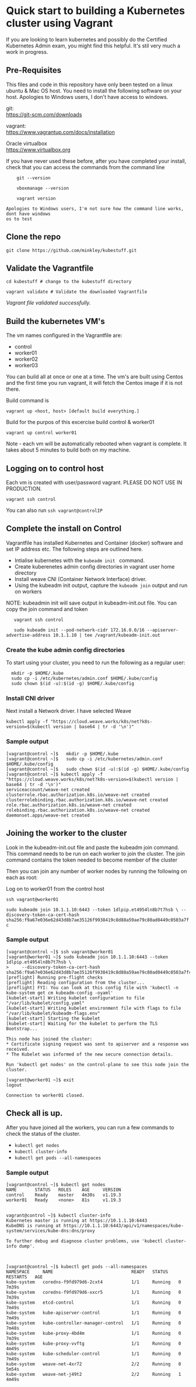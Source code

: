 # Quick start to building a Kubernetes cluster using Vagrant

If you are looking to learn kubernetes and possibly do the Certified Kubernetes Admin exam,
you might find this helpful.  It's stil very much a work in progress.

## Pre-Requisites
This files and code in this repository have only been tested on a linux ubuntu & Mac OS host.
You need to install the following software on your host.   Apologies to Windows users, I don't
have access to windows.


   git:  
          https://git-scm.com/downloads
   
   vagrant:  
         https://www.vagrantup.com/docs/installation
   
   Oracle virtualbox  
         https://www.virtualbox.org
    
If you have never used these before, after you have completed your install, check that you can 
access the commands from the command line

```
    git --version

    vboxmanage --version

    vagrant version 
```
    
    Apologies to Windows users, I'm not sure how the command line works, dont have windows
    os to test 


## Clone the repo
   `git clone https://github.com/minkley/kubestuff.git`

## Validate the Vagrantfile
`cd kubestuff # change to the kubestuff directory`

`vagrant validate # Validate the downloaded Vagrantfile`

*Vagrant file validated successfully.*


## Build the kubernetes VM's


   The vm names configured in the Vagrantfile are:
   - control
   - worker01
   - worker02
   - worker03  
  
  
  You can build all at once or one at a time.  The vm's are built using Centos and the first time you run vagrant, it will fetch the Centos image if it is not there.
  
  Build command is 

  `vagrant up <host, host> [default build everything.]`
   
   Build for the purpos of this excercise build control & worker01
   
   `vagrant up control worker01`

   Note - each vm will be automatically rebooted when vagrant is complete.  It takes about 5 minutes to build
   both on my machine.

## Logging on to control host 

   Each vm is created with user/password vagrant. 
   PLEASE DO NOT USE IN PRODUCTION.

   `vagrant ssh control`

   You can also run `ssh vagrant@controlIP `

   

## Complete the install on Control

Vagrantfile has installed Kubernetes and Container (docker) software and set IP address etc.  The following steps are outlined here.

- Intialise kubernetes with the `kubeadm init ` command.
- Create kuberenetes admin config directories in vagrant user home directory
- Install weave CNI (Container Network Interface) driver.
- Using the kubeadm init output, capture the `kubeadm join` output and run on workers

NOTE: kubeadmin init will save output in kubeadm-init.out file.  You can copy the join command and token 

```
   vagrant ssh control
   
   sudo kubeadm init --pod-network-cidr 172.16.0.0/16 --apiserver-advertise-address 10.1.1.10 | tee /vagrant/kubeadm-init.out
```

### Create the kube admin config directories

To start using your cluster, you need to run the following as a regular user:

~~~
  mkdir -p $HOME/.kube
  sudo cp -i /etc/kubernetes/admin.conf $HOME/.kube/config
  sudo chown $(id -u):$(id -g) $HOME/.kube/config
~~~

### Install CNI driver

Next install a Network driver. I have selected Weave

`kubectl apply -f "https://cloud.weave.works/k8s/net?k8s-version=$(kubectl version | base64 | tr -d '\n')"`


### Sample output

```
[vagrant@control ~]$   mkdir -p $HOME/.kube
[vagrant@control ~]$   sudo cp -i /etc/kubernetes/admin.conf $HOME/.kube/config
[vagrant@control ~]$   sudo chown $(id -u):$(id -g) $HOME/.kube/config
[vagrant@control ~]$ kubectl apply -f "https://cloud.weave.works/k8s/net?k8s-version=$(kubectl version | base64 | tr -d '\n')"
serviceaccount/weave-net created
clusterrole.rbac.authorization.k8s.io/weave-net created
clusterrolebinding.rbac.authorization.k8s.io/weave-net created
role.rbac.authorization.k8s.io/weave-net created
rolebinding.rbac.authorization.k8s.io/weave-net created
daemonset.apps/weave-net created
```

## Joining the worker to the cluster

Look in the kubeadm-init.out file and paste the kubeadm join command.  This command needs to be run on each worker to join the cluster.  The join command contains the token needed to become member of the cluster

Then you can join any number of worker nodes by running the following on each as root:

Log on to worker01 from the control host

`ssh vagrant@worker01`

`sudo kubeadm join 10.1.1.10:6443 --token 1dlpip.et4954ln8b7t7hsb \
    --discovery-token-ca-cert-hash sha256:f9a67e036e62d43d8b7ae35126f9938419c8d88a59ae79c80ad0449c0503a7fc`

### Sample output
```
[vagrant@control ~]$ ssh vagrant@worker01
[vagrant@worker01 ~]$ sudo kubeadm join 10.1.1.10:6443 --token 1dlpip.et4954ln8b7t7hsb \
>     --discovery-token-ca-cert-hash sha256:f9a67e036e62d43d8b7ae35126f9938419c8d88a59ae79c80ad0449c0503a7fc
[preflight] Running pre-flight checks
[preflight] Reading configuration from the cluster...
[preflight] FYI: You can look at this config file with 'kubectl -n kube-system get cm kubeadm-config -oyaml'
[kubelet-start] Writing kubelet configuration to file "/var/lib/kubelet/config.yaml"
[kubelet-start] Writing kubelet environment file with flags to file "/var/lib/kubelet/kubeadm-flags.env"
[kubelet-start] Starting the kubelet
[kubelet-start] Waiting for the kubelet to perform the TLS Bootstrap...

This node has joined the cluster:
* Certificate signing request was sent to apiserver and a response was received.
* The Kubelet was informed of the new secure connection details.

Run 'kubectl get nodes' on the control-plane to see this node join the cluster.

[vagrant@worker01 ~]$ exit
logout

Connection to worker01 closed.
```

## Check all is up.

After you have joined all the workers, you can run a few commands to check the status of the cluster.

- `kubectl get nodes`
- `kubectl cluster-info`
- `kubectl get pods --all-namespaces`


### Sample output
```
[vagrant@control ~]$ kubectl get nodes
NAME       STATUS   ROLES    AGE     VERSION
control    Ready    master   4m30s   v1.19.3
worker01   Ready    <none>   81s     v1.19.3


vagrant@control ~]$ kubectl cluster-info
Kubernetes master is running at https://10.1.1.10:6443
KubeDNS is running at https://10.1.1.10:6443/api/v1/namespaces/kube-system/services/kube-dns:dns/proxy

To further debug and diagnose cluster problems, use 'kubectl cluster-info dump'.



[vagrant@control ~]$ kubectl get pods --all-namespaces
NAMESPACE     NAME                              READY   STATUS    RESTARTS   AGE
kube-system   coredns-f9fd979d6-2cxt4           1/1     Running   0          7m39s
kube-system   coredns-f9fd979d6-xxcr5           1/1     Running   0          7m39s
kube-system   etcd-control                      1/1     Running   0          7m49s
kube-system   kube-apiserver-control            1/1     Running   0          7m49s
kube-system   kube-controller-manager-control   1/1     Running   0          7m48s
kube-system   kube-proxy-4bd4m                  1/1     Running   0          7m39s
kube-system   kube-proxy-vvftg                  1/1     Running   0          4m49s
kube-system   kube-scheduler-control            1/1     Running   0          7m49s
kube-system   weave-net-4xr72                   2/2     Running   0          5m54s
kube-system   weave-net-j49t2                   2/2     Running   1          4m49s


```
